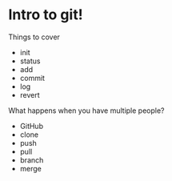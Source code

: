 # Intro to git!

Things to cover

- init
- status
- add
- commit
- log
- revert

What happens when you have multiple people?
- GitHub
- clone
- push
- pull
- branch
- merge

